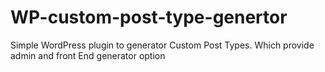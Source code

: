 # WP-custom-post-type-genertor
Simple WordPress plugin to generator Custom Post Types. Which provide admin and front End generator option
